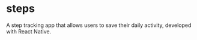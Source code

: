 # steps

A step tracking app that allows users to save their daily activity, developed with React Native.